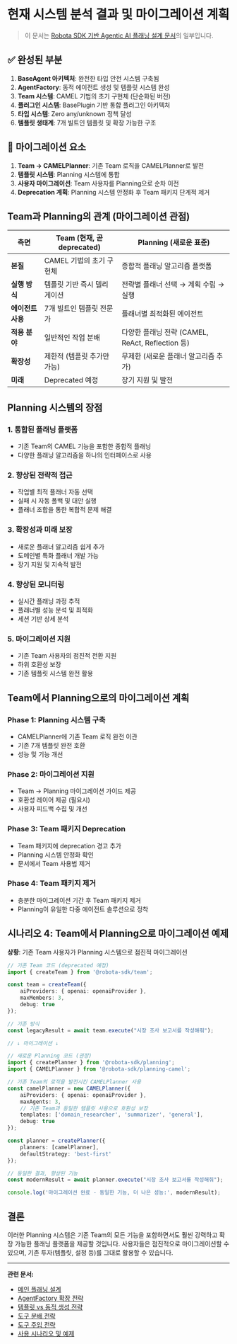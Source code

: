 # 현재 시스템 분석 결과 및 마이그레이션 계획

> 이 문서는 [Robota SDK 기반 Agentic AI 플래닝 설계 문서](./agent-planning.md)의 일부입니다.

## ✅ 완성된 부분
1. **BaseAgent 아키텍처**: 완전한 타입 안전 시스템 구축됨
2. **AgentFactory**: 동적 에이전트 생성 및 템플릿 시스템 완성
3. **Team 시스템**: CAMEL 기법의 초기 구현체 (단순화된 버전)
4. **플러그인 시스템**: BasePlugin 기반 통합 플러그인 아키텍처
5. **타입 시스템**: Zero any/unknown 정책 달성
6. **템플릿 생태계**: 7개 빌트인 템플릿 및 확장 가능한 구조

## 🔄 마이그레이션 요소
1. **Team → CAMELPlanner**: 기존 Team 로직을 CAMELPlanner로 발전
2. **템플릿 시스템**: Planning 시스템에 통합
3. **사용자 마이그레이션**: Team 사용자를 Planning으로 순차 이전
4. **Deprecation 계획**: Planning 시스템 안정화 후 Team 패키지 단계적 제거

## Team과 Planning의 관계 (마이그레이션 관점)

| 측면 | Team (현재, 곧 deprecated) | Planning (새로운 표준) |
|------|-------------|------------------|
| **본질** | CAMEL 기법의 초기 구현체 | 종합적 플래닝 알고리즘 플랫폼 |
| **실행 방식** | 템플릿 기반 즉시 델리게이션 | 전략별 플래너 선택 → 계획 수립 → 실행 |
| **에이전트 사용** | 7개 빌트인 템플릿 전문가 | 플래너별 최적화된 에이전트 |
| **적용 분야** | 일반적인 작업 분배 | 다양한 플래닝 전략 (CAMEL, ReAct, Reflection 등) |
| **확장성** | 제한적 (템플릿 추가만 가능) | 무제한 (새로운 플래너 알고리즘 추가) |
| **미래** | Deprecated 예정 | 장기 지원 및 발전 |

## Planning 시스템의 장점

### 1. **통합된 플래닝 플랫폼**
- 기존 Team의 CAMEL 기능을 포함한 종합적 플래닝
- 다양한 플래닝 알고리즘을 하나의 인터페이스로 사용

### 2. **향상된 전략적 접근**
- 작업별 최적 플래너 자동 선택
- 실패 시 자동 폴백 및 대안 실행
- 플래너 조합을 통한 복합적 문제 해결

### 3. **확장성과 미래 보장**
- 새로운 플래너 알고리즘 쉽게 추가
- 도메인별 특화 플래너 개발 가능
- 장기 지원 및 지속적 발전

### 4. **향상된 모니터링**
- 실시간 플래닝 과정 추적
- 플래너별 성능 분석 및 최적화
- 세션 기반 상세 분석

### 5. **마이그레이션 지원**
- 기존 Team 사용자의 점진적 전환 지원
- 하위 호환성 보장
- 기존 템플릿 시스템 완전 활용

## Team에서 Planning으로의 마이그레이션 계획

### Phase 1: Planning 시스템 구축
- CAMELPlanner에 기존 Team 로직 완전 이관
- 기존 7개 템플릿 완전 호환
- 성능 및 기능 개선

### Phase 2: 마이그레이션 지원
- Team → Planning 마이그레이션 가이드 제공
- 호환성 레이어 제공 (필요시)
- 사용자 피드백 수집 및 개선

### Phase 3: Team 패키지 Deprecation
- Team 패키지에 deprecation 경고 추가
- Planning 시스템 안정화 확인
- 문서에서 Team 사용법 제거

### Phase 4: Team 패키지 제거
- 충분한 마이그레이션 기간 후 Team 패키지 제거
- Planning이 유일한 다중 에이전트 솔루션으로 정착

## 시나리오 4: Team에서 Planning으로 마이그레이션 예제

**상황**: 기존 Team 사용자가 Planning 시스템으로 점진적 마이그레이션

```typescript
// 기존 Team 코드 (deprecated 예정)
import { createTeam } from '@robota-sdk/team';

const team = createTeam({
    aiProviders: { openai: openaiProvider },
    maxMembers: 3,
    debug: true
});

// 기존 방식
const legacyResult = await team.execute("시장 조사 보고서를 작성해줘");

// ↓ 마이그레이션 ↓

// 새로운 Planning 코드 (권장)
import { createPlanner } from '@robota-sdk/planning';
import { CAMELPlanner } from '@robota-sdk/planning-camel';

// 기존 Team의 로직을 발전시킨 CAMELPlanner 사용
const camelPlanner = new CAMELPlanner({
    aiProviders: { openai: openaiProvider },
    maxAgents: 3,
    // 기존 Team과 동일한 템플릿 사용으로 호환성 보장
    templates: ['domain_researcher', 'summarizer', 'general'],
    debug: true
});

const planner = createPlanner({
    planners: [camelPlanner],
    defaultStrategy: 'best-first'
});

// 동일한 결과, 향상된 기능
const modernResult = await planner.execute("시장 조사 보고서를 작성해줘");

console.log('마이그레이션 완료 - 동일한 기능, 더 나은 성능:', modernResult);
```

## 결론

이러한 Planning 시스템은 기존 Team의 모든 기능을 포함하면서도 훨씬 강력하고 확장 가능한 플래닝 플랫폼을 제공할 것입니다. 사용자들은 점진적으로 마이그레이션할 수 있으며, 기존 투자(템플릿, 설정 등)를 그대로 활용할 수 있습니다.

---

**관련 문서:**
- [메인 플래닝 설계](./agent-planning.md)
- [AgentFactory 확장 전략](./agentfactory-expansion-strategy.md)
- [템플릿 vs 동적 생성 전략](./template-vs-dynamic-strategies.md)
- [도구 분배 전략](./tool-distribution-strategies.md)
- [도구 주입 전략](./tool-injection-strategies.md)
- [사용 시나리오 및 예제](./usage-scenarios-examples.md) 